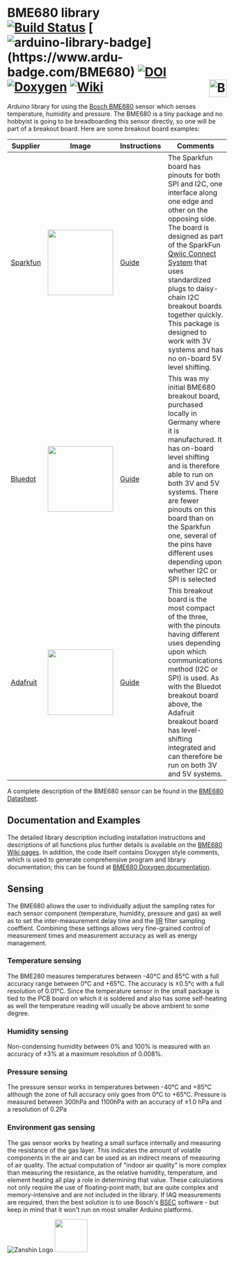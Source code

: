 # BME680 library<br>[![Build Status](https://travis-ci.org/SV-Zanshin/BME680.svg?branch=master)](https://travis-ci.org/SV-Zanshin/BME680) [![arduino-library-badge](https://www.ardu-badge.com/badge/BME680.svg?)](https://www.ardu-badge.com/BME680) [![DOI](https://zenodo.org/badge/139349456.svg)](https://zenodo.org/badge/latestdoi/139349456) [![Doxygen](https://github.com/SV-Zanshin/BME680/blob/master/Images/Doxygen-complete.svg)](https://sv-zanshin.github.io/BME680/html/index.html) [![Wiki](https://github.com/SV-Zanshin/BME680/blob/master/Images/Documentation-wiki.svg)](https://github.com/SV-Zanshin/BME680/wiki) <img src="https://github.com/SV-Zanshin/BME680/blob/master/Images/bosch-bme680.jpg" alt="Bosch BME680" align="right" height="40px">

*Arduino* library for using the [Bosch BME680](https://www.bosch-sensortec.com/bst/products/all_products/bme680) sensor which senses temperature, humidity and pressure. The BME680 is a tiny package and no hobbyist is going to be breadboarding this sensor directly, so one will be part of a breakout board. Here are some breakout board examples:

| Supplier  | Image |  Instructions | Comments |
| --------- | ----- |------------ | -------- |
| [Sparkfun](https://www.sparkfun.com/products/16466) | <img src="https://cdn.sparkfun.com//assets/parts/1/5/3/2/9/16466-SparkFun_Environmental_Sensor_Breakout_-_BME680__Qwiic_-01a.jpg" width="150" /> | [Guide](https://learn.sparkfun.com/tutorials/sparkfun-environmental-sensor-breakout---bme680-qwiic-hookup-guide) | The Sparkfun board has pinouts for both SPI and I2C, one interface along one edge and other on the opposing side. The board is designed as part of the SparkFun [Qwiic Connect System](https://www.sparkfun.com/qwiic) that uses standardized plugs to daisy-chain I2C breakout boards together quickly. This package is designed to work with 3V systems and has no on-board 5V level shifting. |
| [Bluedot](https://www.bluedot.space/sensor-boards/bme680/) | <img src="https://github.com/SV-Zanshin/BME680/blob/master/Images/BlueDotBME680.jpg" width="150" /> | [Guide](https://www.bluedot.space/sensor-boards/bme680/) | This was my initial BME680 breakout board, purchased locally in Germany where it is manufactured. It has on-board level shifting and is therefore able to run on both 3V and 5V systems. There are fewer pinouts on this board than on the Sparkfun one, several of the pins have different uses depending upon whether I2C or SPI is selected |
| [Adafruit](https://www.adafruit.com/product/3660) | <img src="https://cdn-shop.adafruit.com/970x728/3660-01.jpg" width="150" /> | [Guide](https://learn.adafruit.com/adafruit-bme680-humidity-temperature-barometic-pressure-voc-gas/) | This breakout board is the most compact of the three, with the pinouts having different uses depending upon which communications method (I2C or SPI) is used. As with the Bluedot breakout board above, the Adafruit breakout board has level-shifting integrated and can therefore be run on both 3V and 5V systems.  |

A complete description of the BME680 sensor can be found in the [BME680 Datasheet](https://ae-bst.resource.bosch.com/media/_tech/media/datasheets/BST-BME680-DS001-00.pdf).

## Documentation and Examples
The detailed library description including installation instructions and descriptions of all functions plus further details is available on the [BME680 Wiki pages](https://github.com/SV-Zanshin/BME680/wiki). In addition, the code itself contains Doxygen style comments, which is used to generate comprehensive program and library documentation; this can be found at [BME680 Doxygen documentation](https://sv-zanshin.github.io/BME680/html/index.html).

## Sensing
The BME680 allows the user to individually adjust the sampling rates for each sensor component (temperature, humidity, pressure and gas) as well as to set the inter-measurement delay time and the [IIR](https://en.wikipedia.org/wiki/Infinite_impulse_response) filter sampling coeffient. Combining these settings allows very fine-grained control of measurement times and measurement accuracy as well as energy management.

### Temperature sensing
The BME280 measures temperatures between -40°C and 85°C with a full accuracy range between 0°C and +65°C. The accuracy is ±0.5°c with a full resolution of 0.01°C. Since the temperature sensor in the small package is tied to the PCB board on which it is soldered and also has some self-heating as well the temperature reading will usually be above ambient to some degree.

### Humidity sensing
Non-condensing humidity between 0% and 100% is measured with an accuracy of ±3% at a maximum resolution of 0.008%.

### Pressure sensing
The pressure sensor works in temperatures between -40°C and +85°C although the zone of full accuracy only goes from 0°C to +65°C. Pressure is measured between 300hPa and 1100hPa with an accuracy of ±1.0 hPa and a resolution of 0.2Pa

### Environment gas sensing
The gas sensor works by heating a small surface internally and measuring the resistance of the gas layer. This indicates the amount of volatile components in the air and can be used as an indirect means of measuring of air quality. The actual computation of "indoor air quality" is more complex than measuring the resistance, as the relative humidity, temperature, and element heating all play a role in determining that value. These calculations not only require the use of floating-point math, but are quite complex and memory-intensive and are not included in the library. If IAQ measurements are required, then the best solution is to use Bosch's [BSEC](https://www.bosch-sensortec.com/software-tools/software/bsec/) software  - but keep in mind that it won't run on most smaller Arduino platforms.

![Zanshin Logo](https://www.sv-zanshin.com/r/images/site/gif/zanshinkanjitiny.gif) <img src="https://www.sv-zanshin.com/r/images/site/gif/zanshintext.gif" width="75"/>
